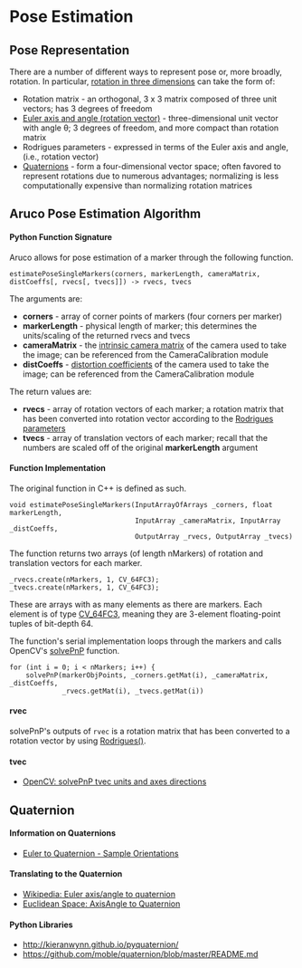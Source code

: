 # Pose Estimation
## Pose Representation
There are a number of different ways to represent pose or, more broadly, rotation. In particular, [rotation in three dimensions](https://en.wikipedia.org/wiki/Rotation_formalisms_in_three_dimensions) can take the form of:
* Rotation matrix - an orthogonal, 3 x 3 matrix composed of three unit vectors; has 3 degrees of freedom
* [Euler axis and angle (rotation vector)](https://en.wikipedia.org/wiki/Axis%E2%80%93angle_representation) - three-dimensional unit vector with angle θ; 3 degrees of freedom, and more compact than rotation matrix
* Rodrigues parameters - expressed in terms of the Euler axis and angle, (i.e., rotation vector)
* [Quaternions](https://en.wikipedia.org/wiki/Quaternions_and_spatial_rotation) - form a four-dimensional vector space; often favored to represent rotations due to numerous advantages; normalizing is less computationally expensive than normalizing rotation matrices

## Aruco Pose Estimation Algorithm
#### Python Function Signature
Aruco allows for pose estimation of a marker through the following function.
```
estimatePoseSingleMarkers(corners, markerLength, cameraMatrix, distCoeffs[, rvecs[, tvecs]]) -> rvecs, tvecs
```
The arguments are:
* **corners** - array of corner points of markers (four corners per marker)
* **markerLength** - physical length of marker; this determines the units/scaling of the returned rvecs and tvecs
* **cameraMatrix** - the [intrinsic camera matrix](https://en.wikipedia.org/wiki/Camera_resectioning#Intrinsic_parameters) of the camera used to take the image; can be referenced from the CameraCalibration module
* **distCoeffs** - [distortion coefficients](http://docs.opencv.org/2.4/doc/tutorials/calib3d/camera_calibration/camera_calibration.html) of the camera used to take the image; can be referenced from the CameraCalibration module

The return values are:
* **rvecs** - array of rotation vectors of each marker; a rotation matrix that has been converted into rotation vector according to the [Rodrigues parameters](https://en.wikipedia.org/wiki/Rotation_formalisms_in_three_dimensions#Rodrigues_parameters_and_Gibbs_representation)
* **tvecs** - array of translation vectors of each marker; recall that the numbers are scaled off of the original **markerLength** argument

#### Function Implementation
The original function in C++ is defined as such.
```
void estimatePoseSingleMarkers(InputArrayOfArrays _corners, float markerLength,
                               InputArray _cameraMatrix, InputArray _distCoeffs,
                               OutputArray _rvecs, OutputArray _tvecs)
```


The function returns two arrays (of length nMarkers) of rotation and translation vectors for each marker.
```
_rvecs.create(nMarkers, 1, CV_64FC3);
_tvecs.create(nMarkers, 1, CV_64FC3);
```
These are arrays with as many elements as there are markers. Each element is of type [CV_64FC3](http://docs.opencv.org/trunk/d0/d3a/classcv_1_1DataType.html), meaning they are 3-element floating-point tuples of bit-depth 64.

The function's serial implementation loops through the markers and calls OpenCV's [solvePnP](http://docs.opencv.org/3.0-beta/modules/calib3d/doc/camera_calibration_and_3d_reconstruction.html#solvepnp) function.
```
for (int i = 0; i < nMarkers; i++) {
    solvePnP(markerObjPoints, _corners.getMat(i), _cameraMatrix, _distCoeffs,
             _rvecs.getMat(i), _tvecs.getMat(i))
```
#### rvec
solvePnP's outputs of ```rvec``` is a rotation matrix that has been converted to a rotation vector by using [Rodrigues()](http://docs.opencv.org/3.0-beta/modules/calib3d/doc/camera_calibration_and_3d_reconstruction.html#rodrigues).

#### tvec
* [OpenCV: solvePnP tvec units and axes directions](http://stackoverflow.com/questions/17423302/opencv-solvepnp-tvec-units-and-axes-directions)

## Quaternion
#### Information on Quaternions
* [Euler to Quaternion - Sample Orientations](http://www.euclideanspace.com/maths/geometry/rotations/conversions/eulerToQuaternion/steps/index.htm)

#### Translating to the Quaternion
* [Wikipedia: Euler axis/angle to quaternion](https://en.wikipedia.org/wiki/Rotation_formalisms_in_three_dimensions#Euler_axis.2Fangle_.E2.86.94_quaternion)
* [Euclidean Space: AxisAngle to Quaternion](http://www.euclideanspace.com/maths/geometry/rotations/conversions/angleToQuaternion/)

#### Python Libraries
* http://kieranwynn.github.io/pyquaternion/
* https://github.com/moble/quaternion/blob/master/README.md
